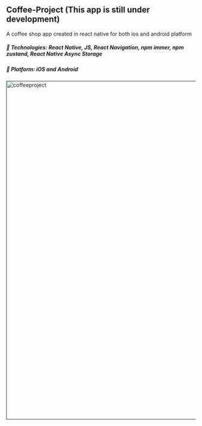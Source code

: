 ## Coffee-Project (This app is still under development)

A coffee shop app created in react native for both ios and android platform

##### 🔨 Technologies: React Native, JS, React Navigation, npm immer, npm zustand, React Native Async Storage
##### 🚀 Platform: iOS and Android

<a href="" target=""> <img src="https://github.com/jmmanoza/Coffee-Project/assets/153807014/cc8f7f9b-6cc8-46d7-8783-4a94c6e8d98d" width=900 title="coffeeproject"></a>

##


